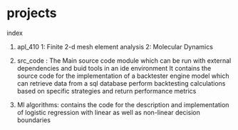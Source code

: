 # projects
index 
1.  apl_410   1:  Finite 2-d mesh element analysis
              2:  Molecular Dynamics

2.  src_code : The Main source code module which can be run with external dependencies and buid tools in an ide environment
    It  contains the source code for the implementation of a backtester engine model which can retrieve data from a sql database perform backtesting calculations based on specific strategies  and return performance       metrics
        
3. Ml algorithms: contains the code for the description and implementation of logistic regression with linear as well as non-linear decision boundaries 
